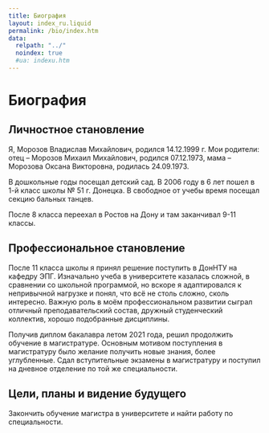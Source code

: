 ```yaml
---
title: Биография
layout: index_ru.liquid
permalink: /bio/index.htm
data:
  relpath: "../"
  noindex: true
  #ua: indexu.htm
---
```

# Биография

## Личностное становление

Я, Морозов Владислав Михайлович, родился 14.12.1999 г. Мои родители: отец – Морозов Михаил Михайлович, родился 07.12.1973, мама – Морозова Оксана Викторовна, родилась 24.09.1973.

В дошкольные годы посещал детский сад. В 2006 году в 6 лет пошел в 1-й класс школы № 51 г. Донецка. В свободное от учебы время посещал секцию бальных танцев.

После 8 класса переехал в Ростов на Дону и там заканчивал 9-11 классы.

## Профессиональное становление

После 11 класса школы я принял решение поступить в ДонНТУ на кафедру ЭПГ. Изначально учеба в университете казалась сложной, в сравнении со школьной программой, но вскоре я адаптировался к непривычной нагрузке и понял, что всё не столь сложно, сколь интересно. Важную роль в моём профессиональном развитии сыграл отличный преподавательский состав, дружный студенческий коллектив, хорошо подобранные дисциплины.

Получив диплом бакалавра летом 2021 года, решил продолжить обучение в магистратуре. Основным мотивом поступления в магистратуру было желание получить новые знания, более углубленные. Сдал вступительные экзамены в магистратуру и поступил на дневное отделение по той же специальности.

## Цели, планы и видение будущего

Закончить обучение магистра в университете и найти работу по специальности.
